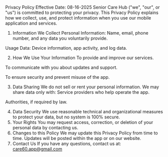 Privacy Policy
 Effective Date: 08-16-2025
Senior Care Hub ("we", "our", or "us") is committed to protecting your privacy. This Privacy Policy explains how we collect, use, and protect information when you use our mobile application and services.
1. Information We Collect
Personal Information: Name, email, phone number, and any data you voluntarily provide.


Usage Data: Device information, app activity, and log data.


2. How We Use Your Information
To provide and improve our services.


To communicate with you about updates and support.


To ensure security and prevent misuse of the app.


3. Data Sharing
We do not sell or rent your personal information. We may share data only with:
Service providers who help operate the app.


Authorities, if required by law.


4. Data Security
We use reasonable technical and organizational measures to protect your data, but no system is 100% secure.
5. Your Rights
You may request access, correction, or deletion of your personal data by contacting us.
6. Changes to this Policy
We may update this Privacy Policy from time to time. Updates will be posted within the app or on our website.
7. Contact Us
If you have any questions, contact us at: care60.app@gmail.com



